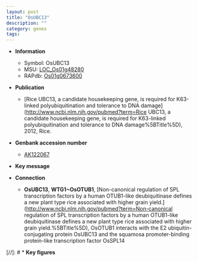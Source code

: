 ```yaml
---
layout: post
title: "OsUBC13"
description: ""
category: genes
tags: 
---
```


* **Information**  
    + Symbol: OsUBC13  
    + MSU: [LOC_Os01g48280](http://rice.plantbiology.msu.edu/cgi-bin/ORF_infopage.cgi?orf=LOC_Os01g48280)  
    + RAPdb: [Os01g0673600](http://rapdb.dna.affrc.go.jp/viewer/gbrowse_details/irgsp1?name=Os01g0673600)  

* **Publication**  
    + [Rice UBC13, a candidate housekeeping gene, is required for K63-linked polyubiquitination and tolerance to DNA damage](http://www.ncbi.nlm.nih.gov/pubmed?term=Rice UBC13, a candidate housekeeping gene, is required for K63-linked polyubiquitination and tolerance to DNA damage%5BTitle%5D), 2012, Rice.

* **Genbank accession number**  
    + [AK122067](http://www.ncbi.nlm.nih.gov/nuccore/AK122067)

* **Key message**  

* **Connection**  
    + __OsUBC13__, __WTG1~OsOTUB1__, [Non-canonical regulation of SPL transcription factors by a human OTUB1-like deubiquitinase defines a new plant type rice associated with higher grain yield.](http://www.ncbi.nlm.nih.gov/pubmed?term=Non-canonical regulation of SPL transcription factors by a human OTUB1-like deubiquitinase defines a new plant type rice associated with higher grain yield.%5BTitle%5D),  OsOTUB1 interacts with the E2 ubiquitin-conjugating protein OsUBC13 and the squamosa promoter-binding protein-like transcription factor OsSPL14

[//]: # * **Key figures**  


